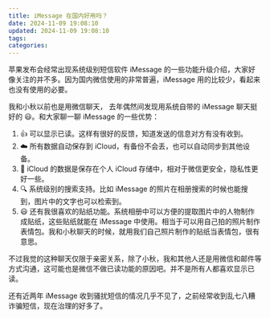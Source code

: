 ```yaml
---
title: iMessage 在国内好用吗？
date: 2024-11-09 19:08:10
updated: 2024-11-09 19:08:10
tags:
categories:
---
```


苹果发布会经常出现系统级别短信软件 iMessage 的一些功能升级介绍，大家好像关注的并不多。因为国内微信使用的非常普遍，iMessage 用的比较少，看起来也没有使用的必要。

我和小秋以前也是用微信聊天， 去年偶然间发现用系统自带的 iMessage 聊天挺好的 😃。和大家聊一聊 iMessage 的一些优势：

1. 👍 可以显示已读。这样有很好的反馈，知道发送的信息对方有没有收到。
2. ☁️ 所有数据自动保存到 iCloud，有备份不会丢，也可以自动同步到其他设备。
3. 🔐 iCloud 的数据是保存在个人 iCloud 存储中，相对于微信更安全，隐私性更好一些。
4. 🔍 系统级别的搜索支持。比如 iMessage 的照片在相册搜索的时候也能搜到，图片中的文字也可以检索到。
5. 😃 还有我很喜欢的贴纸功能。系统相册中可以方便的提取图片中的人物制作成贴纸，这些贴纸就能在 iMessage 中使用。相当于可以用自己拍的照片制作表情包。我和小秋聊天的时候，就用我们自己照片制作的贴纸当表情包，很有意思。

不过我觉的这种聊天仅限于亲密关系，除了小秋，我和其他人还是用微信和邮件等方式沟通，这可能也是微信不做已读功能的原因吧。并不是所有人都喜欢显示已读。

还有近两年 iMessage 收到骚扰短信的情况几乎不见了，之前经常收到乱七八糟诈骗短信，现在治理的好多了。


